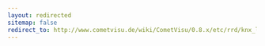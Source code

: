 ```yaml
---
layout: redirected
sitemap: false
redirect_to: http://www.cometvisu.de/wiki/CometVisu/0.8.x/etc/rrd/knx_linknx/temperatur/de/
---
```


